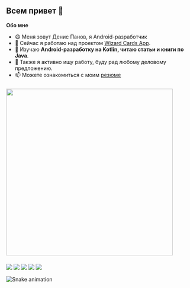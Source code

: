 ## Всем привет 👋
<b>Обо мне</b>
- 😄 Меня зовут Денис Панов, я Android-разработчик
- 🔭 Сейчас я работаю над проектом [Wizard Cards App](https://github.com/Roman-074/Wizard-Cards-App).
- 🌱 Изучаю <b>Android-разработку на Kotlin, читаю статьи и книги по Java</b>.
- 👯 Также я активно ищу работу, буду рад любому деловому предложению.
- 📫 Можете ознакомиться с моим [резюме](https://github.com/Packetic/Packetic/blob/main/%D0%A0%D0%B5%D0%B7%D1%8E%D0%BC%D0%B5%20%D0%94%D0%B5%D0%BD%D0%B8%D1%81%20%D0%9F%D0%B0%D0%BD%D0%BE%D0%B2.pdf)

###

<div>
  <img src="https://github-readme-stats.vercel.app/api?username=Packetic&show_icons=true&theme=dracula" width=450>
  <!-- <img src="https://github-readme-stats.vercel.app/api/top-langs/?username=Packetic&layout=compact&hide=javascript&theme=dracula" width=350> -->
</div>

###

<div>
  <a href="https://www.linkedin.com/in/denis-panov-b6322b249"><img src="https://img.shields.io/badge/LinkedIn-0077B5?style=for-the-badge&logo=linkedin&logoColor=white"></a>
  <a href="https://t.me/quetzv1"><img src="https://img.shields.io/badge/Telegram-2CA5E0?style=for-the-badge&logo=telegram&logoColor=white"></a>
  <a href="mailto:bariy.litievich@gmail.com"><img src="https://img.shields.io/badge/Gmail-D14836?style=for-the-badge&logo=gmail&logoColor=white"></a>
  <a href="https://vk.com/packet1c"><img src="https://img.shields.io/badge/вконтакте-%232E87FB.svg?&style=for-the-badge&logo=vk&logoColor=white"></a>
  <a href="https://leetcode.com/quetza1"><img src="https://img.shields.io/badge/-LeetCode-FFA116?style=for-the-badge&logo=LeetCode&logoColor=black"></a>
</div>

![Snake animation](https://github.com/Packetic/Packetic/blob/output/github-contribution-grid-snake.svg)
